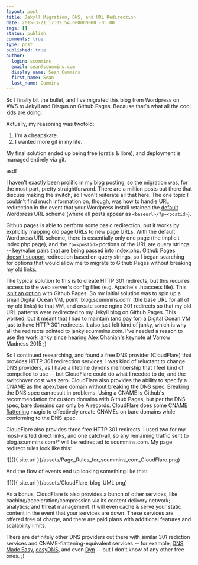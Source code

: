```yaml
---
layout: post
title: Jekyll Migration, DNS, and URL Redirection
date: 2015-3-21 17:02:54.000000000 -05:00
tags: []
status: publish
comments: true
type: post
published: true
author:
  login: scummins
  email: sean@scummins.com
  display_name: Sean Cummins
  first_name: Sean
  last_name: Cummins
---
```


So I finally bit the bullet, and I've migrated this blog from Wordpress on AWS to Jekyll and Disqus on Github Pages. Because that's what all the cool kids are doing.

Actually, my reasoning was twofold:

1. I'm a cheapskate.
2. I wanted more git in my life.

My final solution ended up being free (gratis & libre), and deployment is managed entirely via git.

asdf

I haven't exactly been prolific in my blog posting, so the migration was, for the most part, pretty straightforward. There are a million posts out there that discuss making the switch, so I won't reiterate all that here. The one topic I couldn't find much information on, though, was how to handle URL redirection in the event that your Wordpress install retained the [default](http://www.elegantthemes.com/blog/tips-tricks/wordpress-permalinks) Wordpress URL scheme (where all posts appear as `<baseurl>/?p=<postid>`).

Github pages is able to perform some basic redirection, but it works by explicitly mapping old page URLs to new page URLs. With the default Wordpress URL scheme, there is essentially only one page (the implicit index.php page), and the `?p=<postid>` portions of the URL are query strings -- key/value pairs that are being passed into index.php. Github Pages [doesn't support](https://github.com/jekyll/jekyll-redirect-from/issues/28) redirection based on query strings, so I began searching for options that would allow me to migrate to Github Pages without breaking my old links.

The typical solution to this is to create HTTP 301 redirects, but this requires access to the web server's config files (e.g. Apache's .htaccess file). This [isn't an option](https://help.github.com/articles/redirects-on-github-pages/) with Github Pages. So my initial solution was to spin up a small Digital Ocean VM, point 'blog.scummins.com' (the base URL for all of my old links) to that VM, and create some nginx 301 redirects so that my old URL patterns were redirected to my Jekyll blog on Github Pages. This worked, but it meant that I had to maintain (and pay for) a Digital Ocean VM just to have HTTP 301 redirects. It also just felt kind of janky, which is why all the redirects pointed to janky.scummins.com. I've needed a reason to use the work janky since hearing Alex Ohanian's keynote at Varrow Madness 2015 ;)

So I continued researching, and found a free DNS provider (CloudFlare) that provides HTTP 301 redirection services. I was kind of reluctant to change DNS providers, as I have a lifetime dyndns membership that I feel kind of compelled to use -- but CloudFlare could do what I needed to do, and the switchover cost was zero. CloudFlare also provides the ability to specify a CNAME as the apex/bare domain without breaking the DNS spec. Breaking the DNS spec can result in problems. Using a CNAME is Github's recommendation for custom domains with Github Pages, but per the DNS spec, bare domains can only be A records. CloudFlare does some [CNAME flattening](https://blog.cloudflare.com/introducing-cname-flattening-rfc-compliant-cnames-at-a-domains-root/) magic to effectively create CNAMEs on bare domains while conforming to the DNS spec.

CloudFlare also provides three free HTTP 301 redirects. I used two for my most-visited direct links, and one catch-all, so any remaining traffic sent to blog.scummins.com/* will be redirected to scummins.com. My page redirect rules look like this:

![]({{ site.url }}/assets/Page_Rules_for_scummins_com_CloudFlare.png)

And the flow of events end up looking something like this:

![]({{ site.url }}/assets/CloudFlare_blog_UML.png)


As a bonus, CloudFlare is also provides a bunch of other services, like caching/acceleration/compression via its content delivery network; analytics; and threat management. It will even cache & serve your static content in the event that your services are down. These services are offered free of charge, and there are paid plans with additional features and scalability limits.

There are definitely other DNS providers out there with similar 301 rediction services and CNAME-flattening-equivalent services -- for example, [DNS Made Easy](http://help.dnsmadeeasy.com/managed-dns/records/http-redirection-record/), [easyDNS](http://helpwiki.easydns.com/index.php/URL_Forwarding), and even [Dyn](https://help.dyn.com/setting-up-http-redirect/) -- but I don't know of any other free ones. ;)
